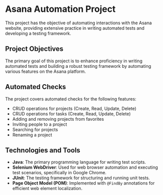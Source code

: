 # Asana Automation Project

This project has the objective of automating interactions with the Asana website, providing extensive practice in writing automated tests and developing a testing framework.

## Project Objectives

The primary goal of this project is to enhance proficiency in writing automated tests and building a robust testing framework by automating various features on the Asana platform.

## Automated Checks

The project covers automated checks for the following features:

- CRUD operations for projects (Create, Read, Update, Delete)
- CRUD operations for tasks (Create, Read, Update, Delete)
- Adding and removing projects from favorites
- Inviting people to a project
- Searching for projects
- Renaming a project

## Technologies and Tools

- **Java**: The primary programming language for writing test scripts.
- **Selenium WebDriver**: Used for web browser automation and executing test scenarios, specifically in Google Chrome.
- **JUnit**: The testing framework for structuring and running unit tests.
- **Page Object Model (POM)**: Implemented with `@FindBy` annotations for efficient web element localization.
